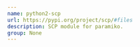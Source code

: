 ```yaml
---
name: python2-scp
url: https://pypi.org/project/scp/#files
description: SCP module for paramiko.
group: None
---
```

